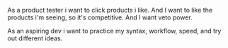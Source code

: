 As a product tester i want to click products i like. And I want to like the products i'm seeing, so it's competitive. And I want veto power. 

As an aspiring dev i want to practice my syntax, workflow, speed, and try out different ideas.

